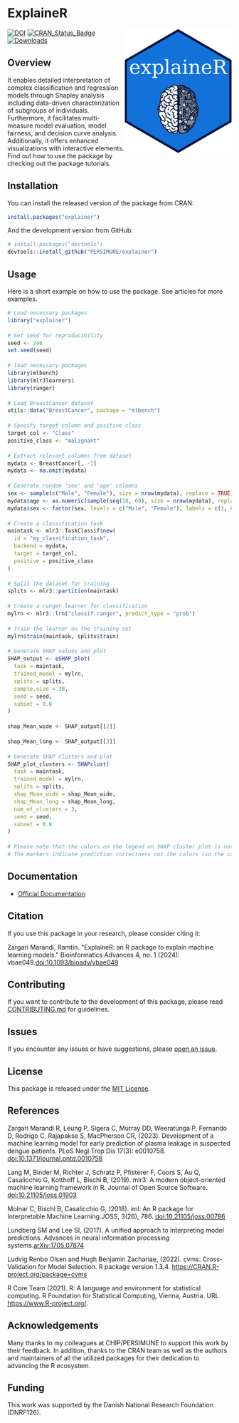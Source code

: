 # ExplaineR

<img src="man/figures/logo.png" align="right"/>

[![DOI](https://zenodo.org/badge/DOI/10.5281/zenodo.10201287.svg)](https://doi.org/10.5281/zenodo.10201287) [![CRAN_Status_Badge](http://www.r-pkg.org/badges/version/explainer)](https://cran.r-project.org/package=explainer) [![Downloads](http://cranlogs.r-pkg.org/badges/explainer)](https://cran.r-project.org/package=explainer)

## Overview

It enables detailed interpretation of complex classification and regression models through Shapley analysis including data-driven characterization of subgroups of individuals. Furthermore, it facilitates multi-measure model evaluation, model fairness, and decision curve analysis. Additionally, it offers enhanced visualizations with interactive elements. Find out how to use the package by checking out the package tutorials.

## Installation

You can install the released version of the package from CRAN:

``` r
install.packages("explainer")
```

And the development version from GitHub:

``` r
# install.packages("devtools")
devtools::install_github("PERSIMUNE/explainer")
```

## Usage

Here is a short example on how to use the package. See articles for more examples.

``` r
# Load necessary packages
library("explainer")

# Set seed for reproducibility
seed <- 246
set.seed(seed)

# load necessary packages
library(mlbench)
library(mlr3learners)
library(ranger)

# Load BreastCancer dataset
utils::data("BreastCancer", package = "mlbench")

# Specify target column and positive class
target_col <- "Class"
positive_class <- "malignant"

# Extract relevant columns from dataset
mydata <- BreastCancer[, -1]
mydata <- na.omit(mydata)

# Generate random 'sex' and 'age' columns
sex <- sample(c("Male", "Female"), size = nrow(mydata), replace = TRUE)
mydata$age <- as.numeric(sample(seq(18, 60), size = nrow(mydata), replace = TRUE))
mydata$sex <- factor(sex, levels = c("Male", "Female"), labels = c(1, 0))

# Create a classification task
maintask <- mlr3::TaskClassif$new(
  id = "my_classification_task",
  backend = mydata,
  target = target_col,
  positive = positive_class
)

# Split the dataset for training
splits <- mlr3::partition(maintask)

# Create a ranger learner for classification
mylrn <- mlr3::lrn("classif.ranger", predict_type = "prob")

# Train the learner on the training set
mylrn$train(maintask, splits$train)

# Generate SHAP values and plot
SHAP_output <- eSHAP_plot(
  task = maintask,
  trained_model = mylrn,
  splits = splits,
  sample.size = 30,
  seed = seed,
  subset = 0.8
)

shap_Mean_wide <- SHAP_output[[2]]

shap_Mean_long <- SHAP_output[[3]]

# Generate SHAP clusters and plot
SHAP_plot_clusters <- SHAPclust(
  task = maintask,
  trained_model = mylrn,
  splits = splits,
  shap_Mean_wide = shap_Mean_wide,
  shap_Mean_long = shap_Mean_long,
  num_of_clusters = 3,
  seed = seed,
  subset = 0.8
)

# Please note that the colors on the legend on SHAP cluster plot is not the same as in the SHAP summary plot, but the markers are the same.
# The markers indicate prediction correctness not the colors (so the colors could be manually changed to black/white on the legend when reporting)
```

## Documentation

-   [Official Documentation](https://persimune.github.io/explainer/)


## Citation

If you use this package in your research, please consider citing it:

Zargari Marandi, Ramtin. "ExplaineR: an R package to explain machine learning models." Bioinformatics Advances 4, no. 1 (2024): vbae049.[doi:10.1093/bioadv/vbae049](https://doi.org/10.1093/bioadv/vbae049)

## Contributing

If you want to contribute to the development of this package, please read [CONTRIBUTING.md](https://github.com/PERSIMUNE/explainer/blob/main/.github/CONTRIBUTING.md) for guidelines.

## Issues

If you encounter any issues or have suggestions, please [open an issue](https://github.com/PERSIMUNE/explainer/issues).

## License

This package is released under the [MIT License](https://github.com/PERSIMUNE/explainer/blob/main/LICENSE.md).

## References

Zargari Marandi R, Leung P, Sigera C, Murray DD, Weeratunga P, Fernando D, Rodrigo C, Rajapakse S, MacPherson CR, (2023). Development of a machine learning model for early prediction of plasma leakage in suspected dengue patients. PLoS Negl Trop Dis 17(3): e0010758. [doi:10.1371/journal.pntd.0010758](https://doi.org/10.1371/journal.pntd.0010758)

Lang M, Binder M, Richter J, Schratz P, Pfisterer F, Coors S, Au Q, Casalicchio G, Kotthoff L, Bischl B, (2019). mlr3: A modern object-oriented machine learning framework in R. Journal of Open Source Software. [doi:10.21105/joss.01903](https://joss.theoj.org/papers/10.21105/joss.01903)

Molnar C, Bischl B, Casalicchio G, (2018). iml: An R package for Interpretable Machine Learning.JOSS, 3(26), 786. [doi:10.21105/joss.00786](https://doi.org/10.21105/joss.00786)

Lundberg SM and Lee SI, (2017). A unified approach to interpreting model predictions. Advances in neural information processing systems.[arXiv:1705.07874](https://arxiv.org/abs/1705.07874)

Ludvig Renbo Olsen and Hugh Benjamin Zachariae, (2022). cvms: Cross-Validation for Model Selection. R package version 1.3.4. <https://CRAN.R-project.org/package=cvms>

R Core Team (2021). R: A language and environment for statistical computing. R Foundation for Statistical Computing, Vienna, Austria. URL <https://www.R-project.org/>.

## Acknowledgements

Many thanks to my colleagues at CHIP/PERSIMUNE to support this work by their feedback. In addition, thanks to the CRAN team as well as the authors and maintainers of all the utilized packages for their dedication to advancing the R ecosystem.

## Funding

This work was supported by the Danish National Research Foundation (DNRF126).
